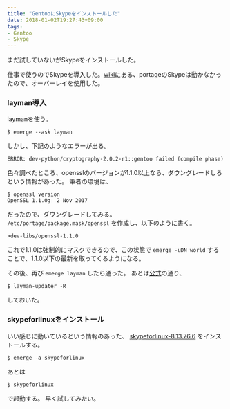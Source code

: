 ```yaml
---
title: "GentooにSkypeをインストールした"
date: 2018-01-02T19:27:43+09:00
tags:
- Gentoo
- Skype
---
```


まだ試していないがSkypeをインストールした。

<!--more-->

仕事で使うのでSkypeを導入した。[wiki](https://wiki.gentoo.org/wiki/Skype)にある、portageのSkypeは動かなかったので、オーバーレイを使用した。

### layman導入

laymanを使う。

```
$ emerge --ask layman
```

しかし、下記のようなエラーが出る。

```
ERROR: dev-python/cryptography-2.0.2-r1::gentoo failed (compile phase)
```

色々調べたところ、opensslのバージョンが1.1.0以上なら、ダウングレードしろという情報があった。
筆者の環境は、

```
$ openssl version 
OpenSSL 1.1.0g  2 Nov 2017 
```

だったので、ダウングレードしてみる。  
`/etc/portage/package.mask/openssl` を作成し、以下のように書く。

```
>dev-libs/openssl-1.1.0
```

これで1.1.0は強制的にマスクできるので、この状態で `emerge -uDN world` することで、1.1.0以下の最新を取ってくるようになる。

その後、再び `emerge layman` したら通った。 
あとは[公式](https://wiki.gentoo.org/wiki/Layman)の通り、

```
$ layman-updater -R
```

しておいた。

### skypeforlinuxをインストール

いい感じに動いているという情報のあった、 [skypeforlinux-8.13.76.6](http://gpo.zugaina.org/net-im/skypeforlinux) をインストールする。

```
$ emerge -a skypeforlinux
```

あとは

```
$ skypeforlinux
```

で起動する。
早く試してみたい。

